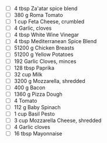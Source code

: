 
- [ ] 4 tbsp Za'atar spice blend
- [ ] 380 g Roma Tomato
- [ ] 1 cup Feta Cheese, crumbled
- [ ] 4  Garlic, cloves
- [ ] 4 tbsp White Wine Vinegar
- [ ] 4 tbsp Mediterranean Spice Blend
- [ ] 51200 g Chicken Breasts
- [ ] 51200 g Yellow Potatoes
- [ ] 192  Garlic Cloves,  minces
- [ ] 128 tbsp Paprika
- [ ] 32 cup Milk
- [ ] 3200 g Mozzarella, shredded
- [ ] 400 g Bacon 
- [ ] 1360 g Pizza Dough
- [ ] 4  Tomato
- [ ] 112 g Baby Spinach
- [ ] 1 cup Basil Pesto
- [ ] 3 cup Mozzarella Cheese, shredded
- [ ] 4  Garlic cloves
- [ ] 16 tbsp Mayonnaise
